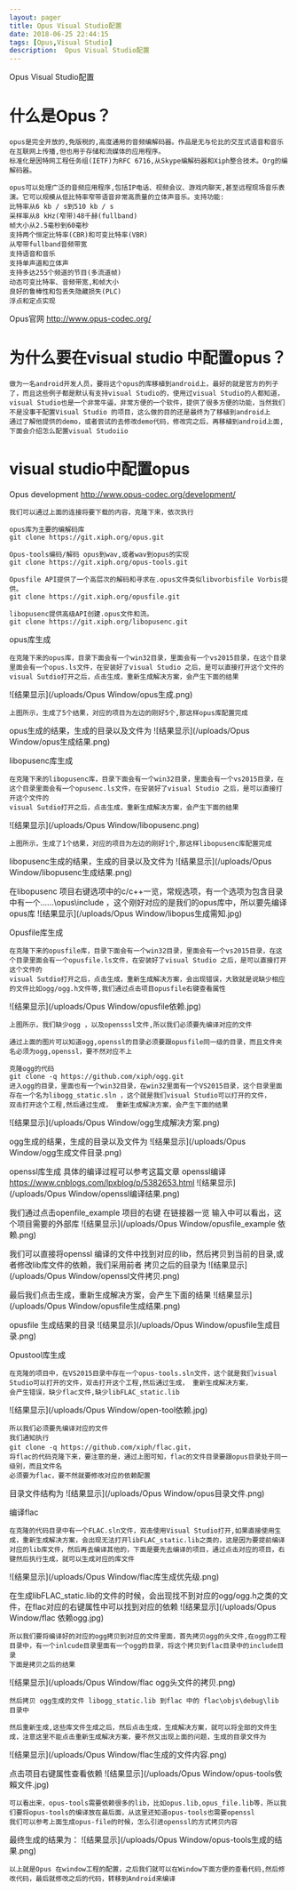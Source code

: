 ```yaml
---
layout: pager
title: Opus Visual Studio配置
date: 2018-06-25 22:44:15
tags: [Opus,Visual Studio]
description:  Opus Visual Studio配置
---
```


Opus Visual Studio配置
<!--more-->

****什么是Opus？****
===
```
opus是完全开放的,免版税的,高度通用的音频编解码器。作品是无与伦比的交互式语音和音乐在互联网上传播,但也用于存储和流媒体的应用程序。
标准化是因特网工程任务组(IETF)为RFC 6716,从Skype编解码器和Xiph整合技术。Org的编解码器。

opus可以处理广泛的音频应用程序,包括IP电话、视频会议、游戏内聊天,甚至远程现场音乐表演。它可以规模从低比特率窄带语音非常高质量的立体声音乐。支持功能:
比特率从6 kb / s到510 kb / s
采样率从8 kHz(窄带)48千赫(fullband)
帧大小从2.5毫秒到60毫秒
支持两个恒定比特率(CBR)和可变比特率(VBR)
从窄带fullband音频带宽
支持语音和音乐
支持单声道和立体声
支持多达255个频道的节目(多流道帧)
动态可变比特率、音频带宽,和帧大小
良好的鲁棒性和包丢失隐藏损失(PLC)
浮点和定点实现
```
Opus官网 http://www.opus-codec.org/


****为什么要在visual studio 中配置opus？****
===
```
做为一名android开发人员，要将这个opus的库移植到android上，最好的就是官方的列子了，而且这些例子都是默认有支持visual Studio的，使用过visual Studio的人都知道，
visual Studio也是一个非常牛逼，非常方便的一个软件，提供了很多方便的功能，当然我们不是没事干配置Visual Studio 的项目，这么做的目的还是最终为了移植到android上
通过了解他提供的demo，或者尝试的去修改demo代码，修改完之后，再移植到android上面,下面会介绍怎么配置visual Studoiio 
```

****visual studio中配置opus****
===
Opus development http://www.opus-codec.org/development/
```
我们可以通过上面的连接将要下载的内容，克隆下来，依次执行

opus库为主要的编解码库
git clone https://git.xiph.org/opus.git

Opus-tools编码/解码 opus到wav,或者wav到opus的实现
git clone https://git.xiph.org/opus-tools.git

Opusfile API提供了一个高层次的解码和寻求在.opus文件类似libvorbisfile Vorbis提供。
git clone https://git.xiph.org/opusfile.git

libopusenc提供高级API创建.opus文件和流。
git clone https://git.xiph.org/libopusenc.git

```

opus库生成
```
在克隆下来的opus库，目录下面会有一个win32目录，里面会有一个vs2015目录，在这个目录里面会有一个opus.ls文件，在安装好了visual Studio 之后，是可以直接打开这个文件的
visual Sutdio打开之后，点击生成，重新生成解决方案，会产生下面的结果
```
![结果显示](/uploads/Opus Window/opus生成.png)
```
上图所示，生成了5个结果，对应的项目为左边的刚好5个,那这样opus库配置完成
```
opus生成的结果，生成的目录以及文件为
![结果显示](/uploads/Opus Window/opus生成结果.png)


libopusenc库生成
```
在克隆下来的libopusenc库，目录下面会有一个win32目录，里面会有一个vs2015目录，在这个目录里面会有一个opusenc.ls文件，在安装好了visual Studio 之后，是可以直接打开这个文件的
visual Sutdio打开之后，点击生成，重新生成解决方案，会产生下面的结果
```
![结果显示](/uploads/Opus Window/libopusenc.png)
```
上图所示，生成了1个结果，对应的项目为左边的刚好1个,那这样libopusenc库配置完成
```
libopusenc生成的结果，生成的目录以及文件为
![结果显示](/uploads/Opus Window/libopusenc生成结果.png)

在libopusenc 项目右键选项中的c/c++一览，常规选项，有一个选项为包含目录中有一个..\..\..\opus\include ，这个刚好对应的是我们的opus库中，所以要先编译opus库
![结果显示](/uploads/Opus Window/libopus生成需知.jpg)

Opusfile库生成
```
在克隆下来的opusfile库，目录下面会有一个win32目录，里面会有一个vs2015目录，在这个目录里面会有一个opusfile.ls文件，在安装好了visual Studio 之后，是可以直接打开这个文件的
visual Sutdio打开之后，点击生成，重新生成解决方案，会出现错误，大致就是说缺少相应的文件比如ogg/ogg.h文件等,我们通过点击项目opusfile右键查看属性
```
![结果显示](/uploads/Opus Window/opusfile依赖.jpg)
```
上图所示，我们缺少ogg ，以及opensssl文件,所以我们必须要先编译对应的文件

通过上面的图片可以知道ogg,openssl的目录必须要跟opusfile同一级的目录，而且文件夹名必须为ogg,openssl，要不然对应不上

克隆ogg的代码
git clone -q https://github.com/xiph/ogg.git
进入ogg的目录，里面也有一个win32目录，在win32里面有一个VS2015目录，这个目录里面存在一个名为libogg_static.sln ，这个就是我们visual Studio可以打开的文件，
双击打开这个工程,然后通过生成， 重新生成解决方案，会产生下面的结果
```
![结果显示](/uploads/Opus Window/ogg生成解决方案.png)

ogg生成的结果，生成的目录以及文件为
![结果显示](/uploads/Opus Window/ogg生成文件目录.png)

openssl库生成
具体的编译过程可以参考这篇文章 openssl编译 https://www.cnblogs.com/lpxblog/p/5382653.html
![结果显示](/uploads/Opus Window/openssl编译结果.png)

我们通过点击openfile_example 项目的右键 在链接器一览 输入中可以看出，这个项目需要的外部库
![结果显示](/uploads/Opus Window/opusfile_example 依赖.png)

我们可以直接将openssl 编译的文件中找到对应的lib，然后拷贝到当前的目录,或者修改lib库文件的依赖，我们采用前者 拷贝之后的目录为
![结果显示](/uploads/Opus Window/openssl文件拷贝.png)

最后我们点击生成，重新生成解决方案，会产生下面的结果
![结果显示](/uploads/Opus Window/opusfile生成结果.png)

opusfile 生成结果的目录
![结果显示](/uploads/Opus Window/opusfile生成目录.png)

Opustool库生成
```
在克隆的项目中，在VS2015目录中存在一个opus-tools.sln文件，这个就是我们visual Studio可以打开的文件，双击打开这个工程,然后通过生成， 重新生成解决方案，
会产生错误，缺少flac文件,缺少libFLAC_static.lib
```
![结果显示](/uploads/Opus Window/open-tool依赖.jpg)
```
所以我们必须要先编译对应的文件
我们通知执行 
git clone -q https://github.com/xiph/flac.git，
将flac的代码克隆下来，要注意的是，通过上图可知，flac的文件目录要跟opus目录处于同一级别，而且文件名
必须要为flac，要不然就要修改对应的依赖配置
```
目录文件结构为
![结果显示](/uploads/Opus Window/opus目录文件.png)

编译flac
```
在克隆的代码目录中有一个FLAC.sln文件，双击使用Visual Studio打开,如果直接使用生成，重新生成解决方案，会出现无法打开libFLAC_static.lib之类的，这是因为要提前编译
对应的lib库文件，然后再去编译其他的，下面是要先去编译的项目，通过点击对应的项目，右键然后执行生成，就可以生成对应的库文件
```
![结果显示](/uploads/Opus Window/flac库生成优先级.png)

在生成libFLAC_static.lib的文件的时候，会出现找不到对应的ogg/ogg.h之类的文件，在flac对应的右键属性中可以找到对应的依赖
![结果显示](/uploads/Opus Window/flac 依赖ogg.jpg)

```
所以我们要将编译好的对应的ogg拷贝到对应的文件里面，首先拷贝ogg的头文件,在ogg的工程目录中，有一个inlcude目录里面有一个ogg的目录，将这个拷贝到flac目录中的include目录
下面是拷贝之后的结果
```
![结果显示](/uploads/Opus Window/flac ogg头文件的拷贝.png)

```
然后拷贝 ogg生成的文件 libogg_static.lib 到flac 中的 flac\objs\debug\lib 目录中

然后重新生成,这些库文件生成之后，然后点击生成，生成解决方案，就可以将全部的文件生成，注意这里不能点击重新生成解决方案，要不然又出现上面的问题，生成的目录文件为
```
![结果显示](/uploads/Opus Window/flac生成的文件内容.png)

点击项目右键属性查看依赖
![结果显示](/uploads/Opus Window/opus-tools依賴文件.jpg)
```
可以看出来，opus-tools需要依赖很多的lib，比如opus.lib,opus_file.lib等，所以我们要将opus-tools的编译放在最后面，从这里还知道opus-tools也需要openssl
我们可以参考上面生成opus-file的时候，怎么引进openssl的方式拷贝内容
```

最终生成的结果为：
![结果显示](/uploads/Opus Window/opus-tools生成的结果.png)

```
以上就是Opus 在window工程的配置，之后我们就可以在Window下面方便的查看代码,然后修改代码，最后就修改之后的代码，转移到Android来编译
```
